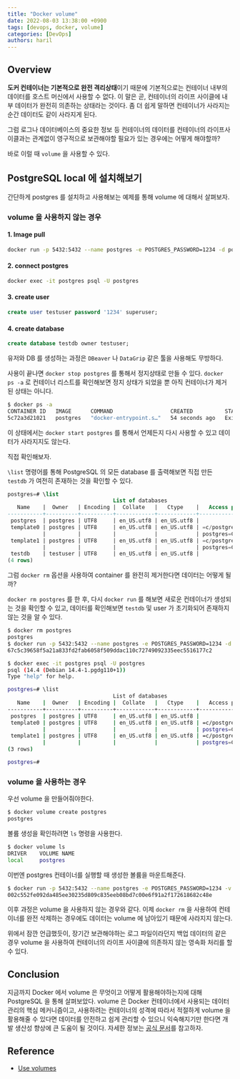 ```yaml
---
title: "Docker volume"
date: 2022-08-03 13:38:00 +0900
tags: [devops, docker, volume]
categories: [DevOps]
authors: haril
---
```


## Overview

**도커 컨테이너는 기본적으로 완전 격리상태**이기 때문에 기본적으로는 컨테이너 내부의 데이터를 호스트 머신에서 사용할 수 없다. 이 말은 곧, 컨테이너의 라이프 사이클에 내부 데이터가 완전히 의존하는 상태라는 것이다. 좀 더 쉽게 말하면 컨테이너가 사라지는 순간 데이터도 같이 사라지게 된다.

그럼 로그나 데이터베이스의 중요한 정보 등 컨테이너의 데이터를 컨테이너의 라이프사이클과는 관계없이 영구적으로 보관해야할 필요가 있는 경우에는 어떻게 해야할까?

바로 이럴 때 `volume` 을 사용할 수 있다.

<!-- truncate -->

## PostgreSQL local 에 설치해보기

간단하게 postgres 를 설치하고 사용해보는 예제를 통해 volume 에 대해서 살펴보자.

### volume 을 사용하지 않는 경우

#### 1. Image pull

```bash
docker run -p 5432:5432 --name postgres -e POSTGRES_PASSWORD=1234 -d postgres
```

#### 2. connect postgres

```bash
docker exec -it postgres psql -U postgres
```

#### 3. create user

```sql
create user testuser password '1234' superuser;
```

#### 4. create database

```sql
create database testdb owner testuser;
```

유저와 DB 를 생성하는 과정은 `DBeaver` 나 `DataGrip` 같은 툴을 사용해도 무방하다.

사용이 끝나면 `docker stop postgres` 를 통해서 정지상태로 만들 수 있다. `docker ps -a` 로 컨테이너 리스트를 확인해보면 정지 상태가 되었을 뿐 아직 컨테이너가 제거된 상태는 아니다.

```bash
$ docker ps -a
CONTAINER ID   IMAGE      COMMAND                  CREATED          STATUS                      PORTS     NAMES
5c72a3d21021   postgres   "docker-entrypoint.s…"   54 seconds ago   Exited (0) 43 seconds ago             postgres
```

이 상태에서는 `docker start postgres` 를 통해서 언제든지 다시 사용할 수 있고 데이터가 사라지지도 않는다.

직접 확인해보자.

`\list` 명령어를 통해 PostgreSQL 의 모든 database 를 출력해보면 직접 만든 `testdb` 가 여전히 존재하는 것을 확인할 수 있다.

```sql
postgres=# \list
                                 List of databases
   Name    |  Owner   | Encoding |  Collate   |   Ctype    |   Access privileges
-----------+----------+----------+------------+------------+-----------------------
 postgres  | postgres | UTF8     | en_US.utf8 | en_US.utf8 |
 template0 | postgres | UTF8     | en_US.utf8 | en_US.utf8 | =c/postgres          +
           |          |          |            |            | postgres=CTc/postgres
 template1 | postgres | UTF8     | en_US.utf8 | en_US.utf8 | =c/postgres          +
           |          |          |            |            | postgres=CTc/postgres
 testdb    | testuser | UTF8     | en_US.utf8 | en_US.utf8 |
(4 rows)
```

그럼 `docker rm` 옵션을 사용하여 container 를 완전히 제거한다면 데이터는 어떻게 될까?

`docker rm postgres` 를 한 후, 다시 `docker run` 를 해보면 새로운 컨테이너가 생성되는 것을 확인할 수 있고, 데이터를 확인해보면 `testdb` 및 user 가 초기화되어 존재하지 않는 것을 알 수 있다.

```bash
$ docker rm postgres
postgres
$ docker run -p 5432:5432 --name postgres -e POSTGRES_PASSWORD=1234 -d postgres
67c5c39658f5a21a833fd2fab6058f509ddac110c72749092335eec5516177c2
```

```bash
$ docker exec -it postgres psql -U postgres
psql (14.4 (Debian 14.4-1.pgdg110+1))
Type "help" for help.

postgres=# \list
                                 List of databases
   Name    |  Owner   | Encoding |  Collate   |   Ctype    |   Access privileges
-----------+----------+----------+------------+------------+-----------------------
 postgres  | postgres | UTF8     | en_US.utf8 | en_US.utf8 |
 template0 | postgres | UTF8     | en_US.utf8 | en_US.utf8 | =c/postgres          +
           |          |          |            |            | postgres=CTc/postgres
 template1 | postgres | UTF8     | en_US.utf8 | en_US.utf8 | =c/postgres          +
           |          |          |            |            | postgres=CTc/postgres
(3 rows)

postgres=#
```

### volume 을 사용하는 경우

우선 volume 을 만들어줘야한다.

```bash
$ docker volume create postgres
postgres
```

볼륨 생성을 확인하려면 `ls` 명령을 사용한다.

```bash
$ docker volume ls
DRIVER    VOLUME NAME
local     postgres
```

이번엔 postgres 컨테이너를 실행할 때 생성한 볼륨을 마운트해준다.

```bash
$ docker run -p 5432:5432 --name postgres -e POSTGRES_PASSWORD=1234 -v postgres:/var/lib/postgresql/data -d postgres
002c552fe092da485ee30235d809c835eeb08bd7c00e6f91a2f172618682c48e
```

이후 과정은 volume 을 사용하지 않는 경우와 같다. 이제 `docker rm` 을 사용하여 컨테이너를 완전 삭제하는 경우에도 데이터는 volume 에 남아있기 때문에 사라지지 않는다.

위에서 잠깐 언급했듯이, 장기간 보관해야하는 로그 파일이라던지 백업 데이터의 같은 경우 volume 을 사용하여 컨테이너의 라이프 사이클에 의존하지 않는 영속화 처리를 할 수 있다.

## Conclusion

지금까지 Docker 에서 volume 은 무엇이고 어떻게 활용해야하는지에 대해 PostgreSQL 을 통해 살펴보았다. volume 은 Docker 컨테이너에서 사용되는 데이터 관리의 핵심 메커니즘이고, 사용하려는 컨테이너의 성격에 따라서 적절하게 volume 을 활용해줄 수 있다면 데이터를 안전하고 쉽게 관리할 수 있으니 익숙해지기만 한다면 개발 생산성 향상에 큰 도움이 될 것이다. 자세한 정보는 [공식 문서](https://docs.docker.com/storage/volumes/)를 참고하자.

## Reference

- [Use volumes](https://docs.docker.com/storage/volumes/)
